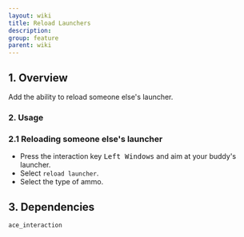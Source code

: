 ```yaml
---
layout: wiki
title: Reload Launchers
description:
group: feature
parent: wiki
---
```


## 1. Overview

Add the ability to reload someone else's launcher.

### 2. Usage

### 2.1 Reloading someone else's launcher
- Press the interaction key <kbd>Left Windows</kbd> and aim at your buddy's launcher.
- Select `reload launcher`.
- Select the type of ammo.

## 3. Dependencies

`ace_interaction`
